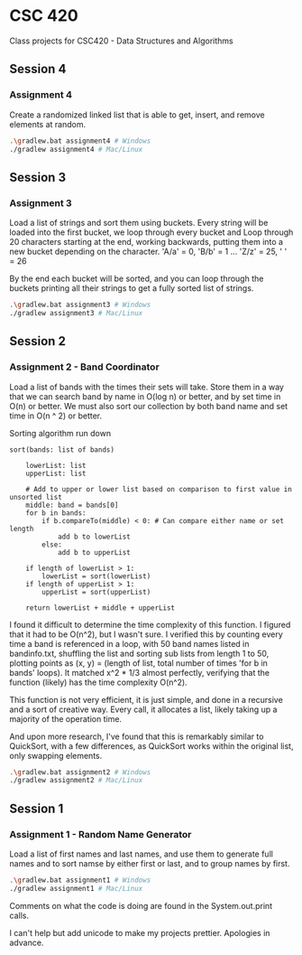 # CSC 420

Class projects for CSC420 - Data Structures and Algorithms

## Session 4

### Assignment 4

Create a randomized linked list that is able to get, insert, and remove elements at random.

```sh
.\gradlew.bat assignment4 # Windows
./gradlew assignment4 # Mac/Linux
```

## Session 3

### Assignment 3

Load a list of strings and sort them using buckets. Every string will be loaded into the first bucket, we loop through every bucket and Loop through 20 characters starting at the end, working backwards, putting them into a new bucket depending on the character. 'A/a' = 0, 'B/b' = 1 ... 'Z/z' = 25, ' ' = 26

By the end each bucket will be sorted, and you can loop through the buckets printing all their strings to get a fully sorted list of strings.

```sh
.\gradlew.bat assignment3 # Windows
./gradlew assignment3 # Mac/Linux
```

## Session 2

### Assignment 2 - Band Coordinator

Load a list of bands with the times their sets will take. Store them in a way that we can search band by name in O(log n) or better, and by set time in O(n) or better. We must also sort our collection by both band name and set time in O(n ^ 2) or better.

Sorting algorithm run down
```pseudo
sort(bands: list of bands)

    lowerList: list
    upperList: list

    # Add to upper or lower list based on comparison to first value in unsorted list
    middle: band = bands[0]
    for b in bands:
        if b.compareTo(middle) < 0: # Can compare either name or set length
            add b to lowerList
        else:
            add b to upperList

    if length of lowerList > 1:
        lowerList = sort(lowerList)
    if length of upperList > 1:
        upperList = sort(upperList)

    return lowerList + middle + upperList
```

I found it difficult to determine the time complexity of this function. I figured that it had to be O(n^2), but I wasn't sure. I verified this by counting every time a band is referenced in a loop, with 50 band names listed in bandinfo.txt, shuffling the list and sorting sub lists from length 1 to 50, plotting points as (x, y) = (length of list, total number of times 'for b in bands' loops). It matched x^2 * 1/3 almost perfectly, verifying that the function (likely) has the time complexity O(n^2).

This function is not very efficient, it is just simple, and done in a recursive and a sort of creative way. Every call, it allocates a list, likely taking up a majority of the operation time.

And upon more research, I've found that this is remarkably similar to QuickSort, with a few differences, as QuickSort works within the original list, only swapping elements.

```sh
.\gradlew.bat assignment2 # Windows
./gradlew assignment2 # Mac/Linux
```

## Session 1

### Assignment 1 - Random Name Generator

Load a list of first names and last names, and use them to generate full names and to sort namse by either first or last, and to group names by first.

```sh
.\gradlew.bat assignment1 # Windows
./gradlew assignment1 # Mac/Linux
```

Comments on what the code is doing are found in the System.out.print calls.

I can't help but add unicode to make my projects prettier. Apologies in advance.
